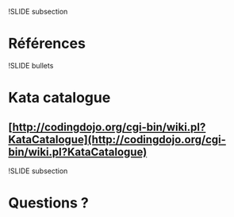 !SLIDE subsection
# Références

!SLIDE bullets
# Kata catalogue
## [http://codingdojo.org/cgi-bin/wiki.pl?KataCatalogue](http://codingdojo.org/cgi-bin/wiki.pl?KataCatalogue)

!SLIDE subsection
# Questions ?